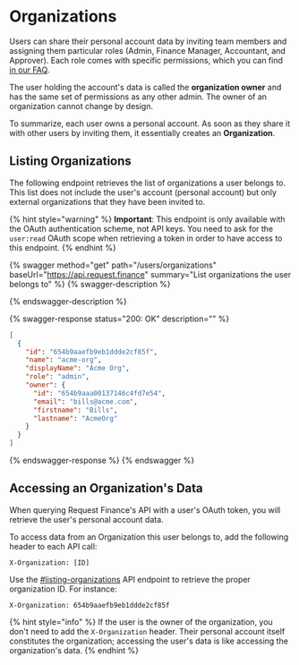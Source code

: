 # Organizations

Users can share their personal account data by inviting team members and assigning them particular roles (Admin, Finance Manager, Accountant, and Approver). Each role comes with specific permissions, which you can find [in our FAQ](https://support.request.finance/essentials/faq#team).

The user holding the account's data is called the **organization owner** and has the same set of permissions as any other admin. The owner of an organization cannot change by design.

To summarize, each user owns a personal account. As soon as they share it with other users by inviting them, it essentially creates an **Organization**.

## Listing Organizations

The following endpoint retrieves the list of organizations a user belongs to. This list does not include the user's account (personal account) but only external organizations that they have been invited to.

{% hint style="warning" %}
**Important**: This endpoint is only available with the OAuth authentication scheme, not API keys. You need to ask for the `user:read` OAuth scope when retrieving a token in order to have access to this endpoint.
{% endhint %}

{% swagger method="get" path="/users/organizations" baseUrl="https://api.request.finance" summary="List organizations the user belongs to" %}
{% swagger-description %}

{% endswagger-description %}

{% swagger-response status="200: OK" description="" %}
```json
[
  {
    "id": "654b9aaefb9eb1ddde2cf85f",
    "name": "acme-org",
    "displayName": "Acme Org",
    "role": "admin",
    "owner": {
      "id": "654b9aaa00137146c4fd7e54",
      "email": "bills@acme.com",
      "firstname": "Bills",
      "lastname": "AcmeOrg"
    }
  }
]
```
{% endswagger-response %}
{% endswagger %}

## Accessing an Organization's Data

When querying Request Finance's API with a user's OAuth token, you will retrieve the user's personal account data.&#x20;

To access data from an Organization this user belongs to, add the following header to each API call:

```http
X-Organization: [ID]
```

Use the [#listing-organizations](organizations.md#listing-organizations "mention") API endpoint to retrieve the proper organization ID. For instance:

```http
X-Organization: 654b9aaefb9eb1ddde2cf85f
```

{% hint style="info" %}
If the user is the owner of the organization, you don't need to add the `X-Organization` header. Their personal account itself constitutes the organization; accessing the user's data is like accessing the organization's data.
{% endhint %}
